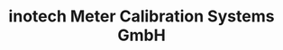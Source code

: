 ---
title: "inotech Meter Calibration Systems GmbH"
url: /bietigheim/inotech-meter-calibration-systems-gmbh/
shop: Elektronik
---